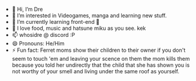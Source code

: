 - 👋 Hi, I’m Dre
- 👀 I’m interested in Videogames, manga and learning new stuff.
- 🌱 I’m currently learning front-end 🥱
- 💞️ I love food, music and hatsune miku as you see. kek
- 📫 whosidre @ discord :P
- 😄 Pronouns: He/Him
- ⚡ Fun fact: Ferret moms show their children to their owner if you don't seem to touch 'em and leaving your scence on them the mom kills them because you told her undirectly that the child that she has shown you is not worthy of your smell and living under the same roof as yourself.

<!---
Sl4nderr/Sl4nderr is a ✨ special ✨ repository because its `README.md` (this file) appears on your GitHub profile.
You can click the Preview link to take a look at your changes.
--->
